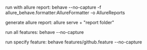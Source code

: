run with allure report:
behave --no-capture -f allure_behave.formatter:AllureFormatter -o AllureReports

generate allure report: allure serve + "report folder"

run all features: behave --no-capture

run specify feature: behave features/github.feature --no-capture

